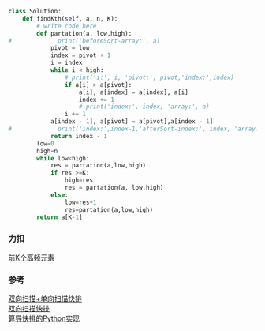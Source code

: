 ```python
class Solution:
    def findKth(self, a, n, K):
        # write code here
        def partation(a, low,high):
#             print('beforeSort-array:', a)
            pivot = low
            index = pivot + 1
            i = index
            while i < high:
                # print('i:', i, 'pivot:', pivot,'index:',index)
                if a[i] > a[pivot]:
                    a[i], a[index] = a[index], a[i]
                    index += 1
                    # print('index:', index, 'array:', a)
                i += 1
            a[index - 1], a[pivot] = a[pivot],a[index - 1]
#             print('index:',index-1,'afterSort-index:', index, 'array:', a)
            return index - 1
        low=0
        high=n
        while low<high:
            res = partation(a,low,high)
            if res >=K:
                high=res
                res = partation(a, low,high)
            else:
                low=res+1
                res=partation(a,low,high)          
        return a[K-1]
```
###  力扣  
[前K个高频元素](https://leetcode-cn.com/problems/top-k-frequent-elements/solution/qian-k-ge-gao-pin-yuan-su-by-leetcode-solution/)  
###  参考  
[双向扫描+单向扫描快排](https://blog.csdn.net/so_geili/article/details/53284424)  
[双向扫描快排](https://wiki.jikexueyuan.com/project/easy-learn-algorithm/fast-sort.html)  
[算导快排的Python实现](http://wangwlj.com/2018/01/11/algorithm_tutorial_chapter_7/)


